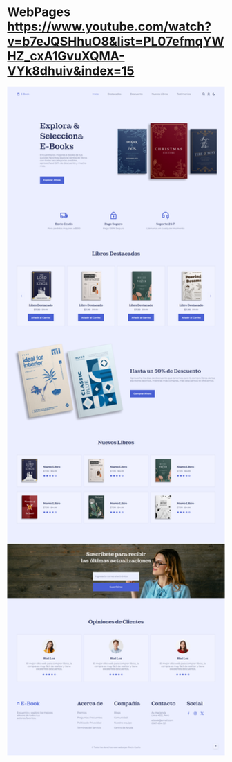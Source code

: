 # WebPages https://www.youtube.com/watch?v=b7eJQSHhuO8&list=PL07efmqYWHZ_cxA1GvuXQMA-VYk8dhuiv&index=15
<p align="center">
  <img src="preview.png" alt="preview del proyecto"  width="1600">
</p>